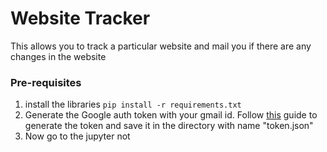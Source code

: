 # Website Tracker
This allows you to track a particular website and mail you if there are any changes in the website

### Pre-requisites
1. install the libraries `pip install -r requirements.txt`
2. Generate the Google auth token with your gmail id. Follow [this](https://blog.macuyiko.com/post/2016/how-to-send-html-mails-with-oauth2-and-gmail-in-python.html) guide to generate the token and save it in the directory with name "token.json"
3. Now go to the jupyter not